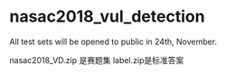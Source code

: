 # nasac2018_vul_detection

All test sets will be opened to public in 24th, November. 

nasac2018_VD.zip 是赛题集
label.zip是标准答案

